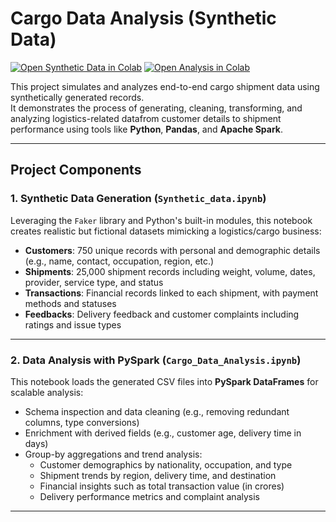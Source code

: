 # Cargo Data Analysis (Synthetic Data)

[![Open Synthetic Data in Colab](https://colab.research.google.com/assets/colab-badge.svg)](https://colab.research.google.com/github/Yed-hu/Projects/blob/main/Synthetic_data.ipynb)
[![Open Analysis in Colab](https://colab.research.google.com/assets/colab-badge.svg)](https://colab.research.google.com/github/Yed-hu/Projects/blob/main/Cargo_Data_Analysis.ipynb)

This project simulates and analyzes end-to-end cargo shipment data using synthetically generated records.  
It demonstrates the process of generating, cleaning, transforming, and analyzing logistics-related datafrom customer details to shipment performance using tools like **Python**, **Pandas**, and **Apache Spark**.

---

## Project Components

### 1. Synthetic Data Generation (`Synthetic_data.ipynb`)
Leveraging the `Faker` library and Python's built-in modules, this notebook creates realistic but fictional datasets mimicking a logistics/cargo business:

- **Customers**: 750 unique records with personal and demographic details (e.g., name, contact, occupation, region, etc.)
- **Shipments**: 25,000 shipment records including weight, volume, dates, provider, service type, and status
- **Transactions**: Financial records linked to each shipment, with payment methods and statuses
- **Feedbacks**: Delivery feedback and customer complaints including ratings and issue types

---

### 2. Data Analysis with PySpark (`Cargo_Data_Analysis.ipynb`)
This notebook loads the generated CSV files into **PySpark DataFrames** for scalable analysis:

- Schema inspection and data cleaning (e.g., removing redundant columns, type conversions)
- Enrichment with derived fields (e.g., customer age, delivery time in days)
- Group-by aggregations and trend analysis:
  - Customer demographics by nationality, occupation, and type
  - Shipment trends by region, delivery time, and destination
  - Financial insights such as total transaction value (in crores)
  - Delivery performance metrics and complaint analysis

---




